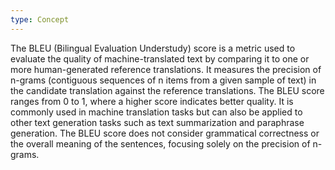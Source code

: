 ```yaml
---
type: Concept
---
```


The BLEU (Bilingual Evaluation Understudy) score is a metric used to evaluate the quality of machine-translated text by comparing it to one or more human-generated reference translations. It measures the precision of n-grams (contiguous sequences of n items from a given sample of text) in the candidate translation against the reference translations. The BLEU score ranges from 0 to 1, where a higher score indicates better quality. It is commonly used in machine translation tasks but can also be applied to other text generation tasks such as text summarization and paraphrase generation. The BLEU score does not consider grammatical correctness or the overall meaning of the sentences, focusing solely on the precision of n-grams.